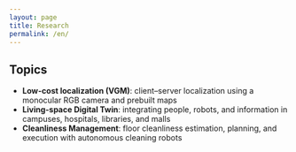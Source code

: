 ```yaml
---
layout: page
title: Research
permalink: /en/
---
```


## Topics
- **Low-cost localization (VGM)**: client–server localization using a monocular RGB camera and prebuilt maps
- **Living-space Digital Twin**: integrating people, robots, and information in campuses, hospitals, libraries, and malls
- **Cleanliness Management**: floor cleanliness estimation, planning, and execution with autonomous cleaning robots
